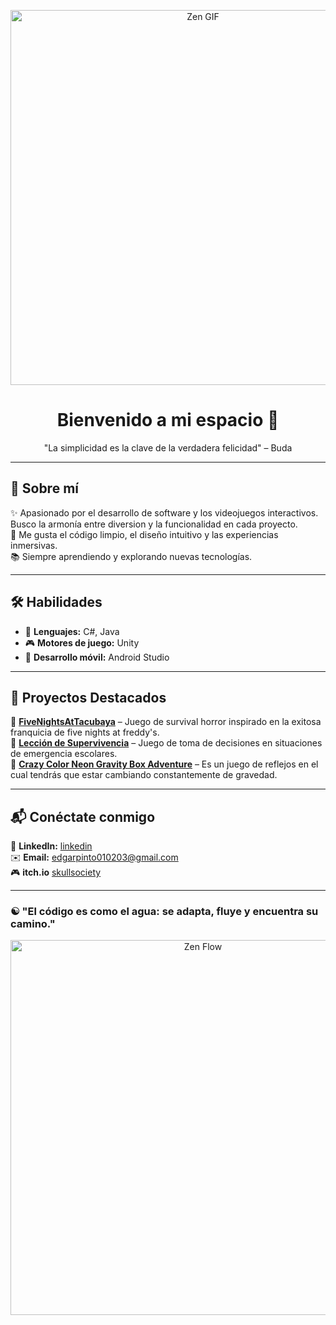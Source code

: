 <!-- Encabezado con GIF Zen -->
<p align="center">
  <img src="https://media.giphy.com/media/26AHONQ79FdWZhAI0/giphy.gif" width="600" alt="Zen GIF">
</p>

<h1 align="center">Bienvenido a mi espacio 🌿</h1>
<p align="center">"La simplicidad es la clave de la verdadera felicidad" – Buda</p>

---

## 🌱 Sobre mí  

✨ Apasionado por el desarrollo de software y los videojuegos interactivos. Busco la armonía entre diversion y la funcionalidad en cada proyecto.  
🌿 Me gusta el código limpio, el diseño intuitivo y las experiencias inmersivas.  
📚 Siempre aprendiendo y explorando nuevas tecnologías.  

---

## 🛠️ Habilidades  

- 🔹 **Lenguajes:** C#, Java
- 🎮 **Motores de juego:** Unity 
- 📱 **Desarrollo móvil:** Android Studio  
 

---

## 🌊 Proyectos Destacados  

🔹 **[FiveNightsAtTacubaya](https://github.com/tuusuario/vr-helsing)** – Juego de survival horror inspirado en la exitosa franquicia de five nights at freddy's.  
🔹 **[Lección de Supervivencia](https://skullsociety.itch.io/leccin-de-supervivencia)** – Juego de toma de decisiones en situaciones de emergencia escolares.  
🔹 **[Crazy Color Neon Gravity Box Adventure](https://skullsociety.itch.io/crazy-color-neon-gravity-box-adventure)** – Es un juego de reflejos en el cual tendrás que estar cambiando constantemente de gravedad.  

---

## 📬 Conéctate conmigo  
 
💼 **LinkedIn:** [linkedin](https://www.linkedin.com/in/edgar-pinto-0a25232b5/)  
✉️ **Email:** edgarpinto010203@gmail.com  
🎮 **itch.io**  [skullsociety](https://skullsociety.itch.io/) 

---

### ☯️ "El código es como el agua: se adapta, fluye y encuentra su camino."  

<p align="center">
  <img src="https://media2.giphy.com/media/v1.Y2lkPTc5MGI3NjExejhjMTA4dTNqa2s0dTh2b3BhaGpyM3A5eXo1M25qanU2MHhhc25ueCZlcD12MV9pbnRlcm5hbF9naWZfYnlfaWQmY3Q9Zw/NU9hqIw9vN0fm/giphy.gif" width="600" alt="Zen Flow">
</p>
